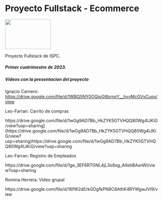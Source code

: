 # Proyecto Fullstack - Ecommerce

<img src="https://user-images.githubusercontent.com/83146564/189693450-03cc22f5-36e3-4769-a2e9-f884954c2dc0.png" width="150px" height="98px">

Proyecto Fullstack de ISPC.

##### Primer cuatrimestre de 2023.

##### Videos con la presentacion del proyecto

Ignacio Carnero: https://drive.google.com/file/d/1WBQ5NY0OQjoG6brnqY__hyvMcGVvCuqy/view
<p>Leo-Farran: Carrito de compras</p>
<p>  https://drive.google.com/file/d/1wGg9AD7Bb_HkZYK5GTVHQQ80Wg4IJKiG/view?usp=sharing](https://drive.google.com/file/d/1wGg9AD7Bb_HkZYK5GTVHQQ80Wg4IJKiG/view?usp=sharing)https://drive.google.com/file/d/1wGg9AD7Bb_HkZYK5GTVHQQ80Wg4IJKiG/view?usp=sharing </p>

<p>Leo-Farran: Registro de Empleados</p>
<p>https://drive.google.com/file/d/1ge_3EF6RTGNL4jL3o9xg_AIIebBAsnWi/view?usp=sharing</p>

<p>Romina Herrera: Video grupal </p>
<p>https://drive.google.com/file/d/16fW2dErkGDgfkPN8C6AthK4RYWgwJVI9/view</p></p>
